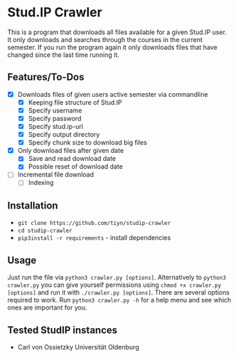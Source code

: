 # Stud.IP Crawler

This is a program that downloads all files available for a given Stud.IP user.
It only downloads and searches through the courses in the current semester.
If you run the program again it only downloads files that have changed since the last time running it.

## Features/To-Dos

- [x] Downloads files of given users active semester via commandline
    - [x] Keeping file structure of Stud.IP
    - [x] Specify username
    - [x] Specify password
    - [x] Specify stud.ip-url
    - [x] Specify output directory
    - [x] Specify chunk size to download big files
- [x] Only download files after given date
    - [x] Save and read download date
    - [x] Possible reset of download date
- [ ] Incremental file download
    - [ ] Indexing

## Installation

- `git clone https://github.com/tiyn/studip-crawler`
- `cd studip-crawler`
- `pip3install -r requirements` - install dependencies

## Usage

Just run the file via `python3 crawler.py [options]`.
Alternatively to `python3 crawler.py` you can give yourself permissions using `chmod +x crawler.py [options]` and
run it with `./crawler.py [options]`.
There are several options required to work.
Run `python3 crawler.py -h` for a help menu and see which ones are important for you.

## Tested StudIP instances

- Carl von Ossietzky Universität Oldenburg
